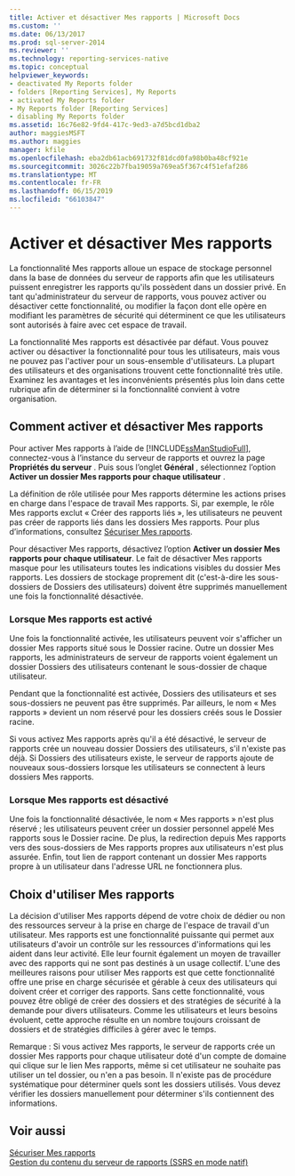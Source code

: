 ```yaml
---
title: Activer et désactiver Mes rapports | Microsoft Docs
ms.custom: ''
ms.date: 06/13/2017
ms.prod: sql-server-2014
ms.reviewer: ''
ms.technology: reporting-services-native
ms.topic: conceptual
helpviewer_keywords:
- deactivated My Reports folder
- folders [Reporting Services], My Reports
- activated My Reports folder
- My Reports folder [Reporting Services]
- disabling My Reports folder
ms.assetid: 16c76e82-9fd4-417c-9ed3-a7d5bcd1dba2
author: maggiesMSFT
ms.author: maggies
manager: kfile
ms.openlocfilehash: eba2db61acb691732f81dcd0fa98b0ba48cf921e
ms.sourcegitcommit: 3026c22b7fba19059a769ea5f367c4f51efaf286
ms.translationtype: MT
ms.contentlocale: fr-FR
ms.lasthandoff: 06/15/2019
ms.locfileid: "66103847"
---
```

# <a name="enable-and-disable-my-reports"></a>Activer et désactiver Mes rapports
  La fonctionnalité Mes rapports alloue un espace de stockage personnel dans la base de données du serveur de rapports afin que les utilisateurs puissent enregistrer les rapports qu'ils possèdent dans un dossier privé. En tant qu'administrateur du serveur de rapports, vous pouvez activer ou désactiver cette fonctionnalité, ou modifier la façon dont elle opère en modifiant les paramètres de sécurité qui déterminent ce que les utilisateurs sont autorisés à faire avec cet espace de travail.  
  
 La fonctionnalité Mes rapports est désactivée par défaut. Vous pouvez activer ou désactiver la fonctionnalité pour tous les utilisateurs, mais vous ne pouvez pas l'activer pour un sous-ensemble d'utilisateurs. La plupart des utilisateurs et des organisations trouvent cette fonctionnalité très utile. Examinez les avantages et les inconvénients présentés plus loin dans cette rubrique afin de déterminer si la fonctionnalité convient à votre organisation.  
  
## <a name="how-to-enable-and-disable-my-reports"></a>Comment activer et désactiver Mes rapports  
 Pour activer Mes rapports à l’aide de [!INCLUDE[ssManStudioFull](../../includes/ssmanstudiofull-md.md)], connectez-vous à l’instance du serveur de rapports et ouvrez la page **Propriétés du serveur** . Puis sous l’onglet **Général** , sélectionnez l’option **Activer un dossier Mes rapports pour chaque utilisateur** .  
  
 La définition de rôle utilisée pour Mes rapports détermine les actions prises en charge dans l'espace de travail Mes rapports. Si, par exemple, le rôle Mes rapports exclut « Créer des rapports liés », les utilisateurs ne peuvent pas créer de rapports liés dans les dossiers Mes rapports. Pour plus d’informations, consultez [Sécuriser Mes rapports](../security/secure-my-reports.md).  
  
 Pour désactiver Mes rapports, désactivez l’option **Activer un dossier Mes rapports pour chaque utilisateur**. Le fait de désactiver Mes rapports masque pour les utilisateurs toutes les indications visibles du dossier Mes rapports. Les dossiers de stockage proprement dit (c'est-à-dire les sous-dossiers de Dossiers des utilisateurs) doivent être supprimés manuellement une fois la fonctionnalité désactivée.  
  
### <a name="when-my-reports-is-activated"></a>Lorsque Mes rapports est activé  
 Une fois la fonctionnalité activée, les utilisateurs peuvent voir s'afficher un dossier Mes rapports situé sous le Dossier racine. Outre un dossier Mes rapports, les administrateurs de serveur de rapports voient également un dossier Dossiers des utilisateurs contenant le sous-dossier de chaque utilisateur.  
  
 Pendant que la fonctionnalité est activée, Dossiers des utilisateurs et ses sous-dossiers ne peuvent pas être supprimés. Par ailleurs, le nom « Mes rapports » devient un nom réservé pour les dossiers créés sous le Dossier racine.  
  
 Si vous activez Mes rapports après qu'il a été désactivé, le serveur de rapports crée un nouveau dossier Dossiers des utilisateurs, s'il n'existe pas déjà. Si Dossiers des utilisateurs existe, le serveur de rapports ajoute de nouveaux sous-dossiers lorsque les utilisateurs se connectent à leurs dossiers Mes rapports.  
  
### <a name="when-my-reports-is-deactivated"></a>Lorsque Mes rapports est désactivé  
 Une fois la fonctionnalité désactivée, le nom « Mes rapports » n'est plus réservé ; les utilisateurs peuvent créer un dossier personnel appelé Mes rapports sous le Dossier racine. De plus, la redirection depuis Mes rapports vers des sous-dossiers de Mes rapports propres aux utilisateurs n'est plus assurée. Enfin, tout lien de rapport contenant un dossier Mes rapports propre à un utilisateur dans l'adresse URL ne fonctionnera plus.  
  
## <a name="choosing-to-use-my-reports"></a>Choix d'utiliser Mes rapports  
 La décision d'utiliser Mes rapports dépend de votre choix de dédier ou non des ressources serveur à la prise en charge de l'espace de travail d'un utilisateur. Mes rapports est une fonctionnalité puissante qui permet aux utilisateurs d'avoir un contrôle sur les ressources d'informations qui les aident dans leur activité. Elle leur fournit également un moyen de travailler avec des rapports qui ne sont pas destinés à un usage collectif. L'une des meilleures raisons pour utiliser Mes rapports est que cette fonctionnalité offre une prise en charge sécurisée et gérable à ceux des utilisateurs qui doivent créer et corriger des rapports. Sans cette fonctionnalité, vous pouvez être obligé de créer des dossiers et des stratégies de sécurité à la demande pour divers utilisateurs. Comme les utilisateurs et leurs besoins évoluent, cette approche résulte en un nombre toujours croissant de dossiers et de stratégies difficiles à gérer avec le temps.  
  
 Remarque : Si vous activez Mes rapports, le serveur de rapports crée un dossier Mes rapports pour chaque utilisateur doté d'un compte de domaine qui clique sur le lien Mes rapports, même si cet utilisateur ne souhaite pas utiliser un tel dossier, ou n'en a pas besoin. Il n'existe pas de procédure systématique pour déterminer quels sont les dossiers utilisés. Vous devez vérifier les dossiers manuellement pour déterminer s'ils contiennent des informations.  
  
## <a name="see-also"></a>Voir aussi  
 [Sécuriser Mes rapports](../security/secure-my-reports.md)   
 [Gestion du contenu du serveur de rapports &#40;SSRS en mode natif&#41;](report-server-content-management-ssrs-native-mode.md)  
  
  
